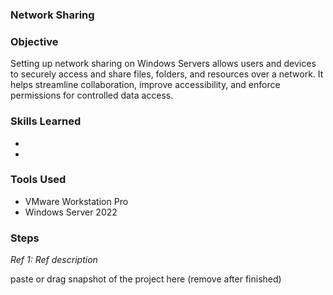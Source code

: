 ### Network Sharing

### Objective
  
Setting up network sharing on Windows Servers allows users and devices to securely access and share files, folders, and resources over a network. It helps streamline collaboration, improve accessibility, and enforce permissions for controlled data access.

### Skills Learned

-
- 

### Tools Used

- VMware Workstation Pro
- Windows Server 2022

### Steps

*Ref 1: Ref description*

paste or drag snapshot of the project here (remove after finished)
